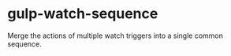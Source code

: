 gulp-watch-sequence
===================

Merge the actions of multiple watch triggers into a single common sequence.
